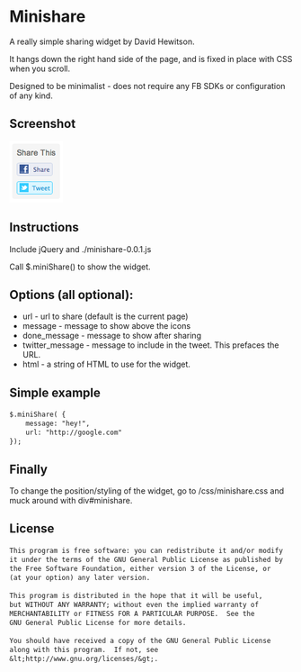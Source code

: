 Minishare
=========
A really simple sharing widget by David Hewitson.

It hangs down the right hand side of the page, and is fixed in place with CSS when you scroll.

Designed to be minimalist - does not require any FB SDKs or configuration of any kind.

Screenshot
----------
![Screenshot of Minishare](/screenshot.png)

Instructions
------------

Include jQuery and ./minishare-0.0.1.js

Call $.miniShare() to show the widget.

Options (all optional):
-----------------------

- url - url to share (default is the current page)
- message - message to show above the icons
- done_message - message to show after sharing
- twitter_message - message to include in the tweet. This prefaces the URL.
- html - a string of HTML to use for the widget.

Simple example
---------------

	$.miniShare( { 
		message: "hey!", 
		url: "http://google.com" 
	});

Finally
-------
To change the position/styling of the widget, go to /css/minishare.css and muck around with div#minishare.

License
-------
	This program is free software: you can redistribute it and/or modify
	it under the terms of the GNU General Public License as published by
	the Free Software Foundation, either version 3 of the License, or
	(at your option) any later version.

	This program is distributed in the hope that it will be useful,
	but WITHOUT ANY WARRANTY; without even the implied warranty of
	MERCHANTABILITY or FITNESS FOR A PARTICULAR PURPOSE.  See the
	GNU General Public License for more details.

	You should have received a copy of the GNU General Public License
	along with this program.  If not, see &lt;http://www.gnu.org/licenses/&gt;.
